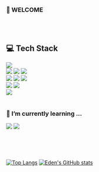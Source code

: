 <br />

###  👋 WELCOME
<br />
<br />

<div align="left">

</div>

<div>
 

## 💻 Tech Stack

<img src="https://img.shields.io/badge/-HTML5-%23E34F26?style=for-the-badge&logo=HTML5&logoColor=white"/><br/>
<img src="https://img.shields.io/badge/-css3-%231572B6?style=for-the-badge&logo=css3&logoColor=white "/>
  <img src="https://img.shields.io/badge/-sass%2Fscss-%23CC6699?style=for-the-badge&logo=sass&logoColor=white"/>
 <img src="https://img.shields.io/badge/-styled--components-%23DB7093?style=for-the-badge&logo=styled-components&logoColor=white"/><br/>
 <img src="https://img.shields.io/badge/-javascript-%23F7DF1E?style=for-the-badge&logo=javascript&logoColor=white"/>
 <img src="https://img.shields.io/badge/-typescript-%233178C6?style=for-the-badge&logo=typescript&logoColor=white"/>
 <img src="https://img.shields.io/badge/-python-%233776AB?style=for-the-badge&logo=python&logoColor=white" /><br />
<img src="https://img.shields.io/badge/-react-%2361DAFB?style=for-the-badge&logo=React&logoColor=white"/>
 <img src="https://img.shields.io/badge/-react--native-%23272323?style=for-the-badge&logo=React&logoColor=61DAFB" /><br/>
  <img src="https://img.shields.io/badge/-Next.js-%23000000?style=for-the-badge&logo=next.js&logoColor=white" />
<br /><br />
 
 ### 🌱 I’m currently learning ...<br />

 <img src="https://img.shields.io/badge/iOS-000000?style=for-the-badge&logo=ios&logoColor=white" />
 <img src="https://img.shields.io/badge/swift-F05138?style=for-the-badge&logo=swift&logoColor=white" />

<br /><br /><br />

[![Top Langs](https://github-readme-stats.vercel.app/api/top-langs/?username=Eden&layout=compact)](https://github.com/anuraghazra/github-readme-stats)
[![Eden's GitHub stats](https://github-readme-stats.vercel.app/api?username=Eden)](https://github.com/anuraghazra/github-readme-stats)
</div>




<br />
